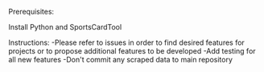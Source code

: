 Prerequisites:

Install Python and SportsCardTool

Instructions:
-Please refer to issues in order to find desired features for projects or to propose additional features to be developed
-Add testing for all new features
-Don't commit any scraped data to main repository
